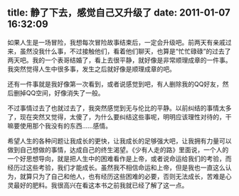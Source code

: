 title: 静了下去，感觉自己又升级了
date: 2011-01-07 16:32:09
---

如果人生是一场冒险，我想每次冒险故事结束后，一定会升级吧。前两天有亲戚过来，虽然没我什么事，不过接触他们，看着他们聊天，也算是“忙忙碌碌”的过去了两天吧。我的一个表哥结婚了，看上去很平静，就好像是非常顺理成章的一件事。我突然觉得人生中很多事，发生之后就好像是顺理成章的吧。

还有一件事就是我好像第一次看到，或者说感觉到吧，有人删除我的QQ好友，然后删掉QQ空间，好像消失了一般。

不过事情过去了也就过去了，我突然感觉到无与伦比的平静。以前纠结的事情太多了，现在突然又觉得，太傻了，为什么要纠结这些事呢，明明应该理性对待的，干嘛要使用那个我没有的东西……感情。

希望人生的各种问题让我成长的更快，让我成长的足够强大吧，让我拥有力量可以做到自己想做的事情，达成自己的终生渴望。《少有人走的路》里面说，一个人的一个好思想导向，就是把人生中的困难看作是上帝，或者说命运给我们的考验，而经历过这些考验，我们才能成长。虽然我不相信命运和上帝，但是我也一直这么认为，就算只为了自己和他人，也有经历这些困难的必要，否则无法成长，苦难是心灵最好的肥料。我很高兴在看这本书之前我就已经了解了这一点。